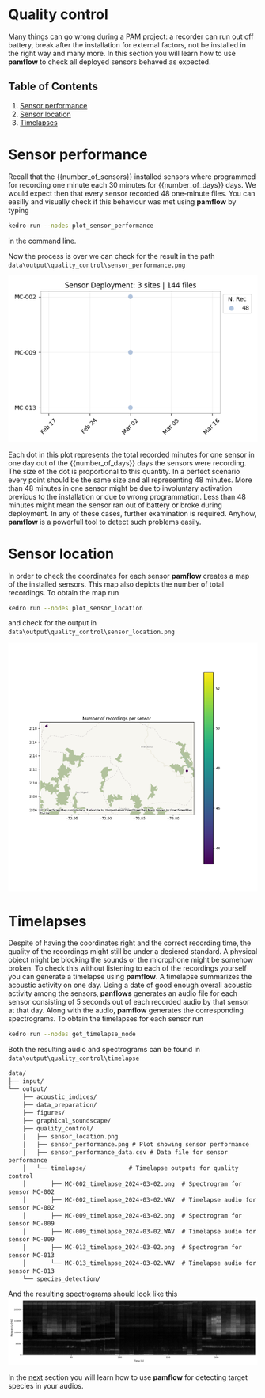 # Quality control

 Many things can go wrong during a PAM  project: a recorder can run out off battery,  break after the installation for external factors, not be installed in the right way and many more. In this section you will learn how to use **pamflow**  to check  all deployed  sensors behaved as expected.

## Table of Contents
1. [Sensor performance](#sensor-performance)
2. [Sensor location](#sensor-location)
3. [Timelapses](#timelapses)

# Sensor performance
Recall that the {{number_of_sensors}} installed sensors where  programmed for recording one minute each 30 minutes for {{number_of_days}} days. We would expect then that every sensor recorded 48 one-minute files. You can easilly and visually check if this behaviour was met using **pamflow** by typing 

```bash
kedro run --nodes plot_sensor_performance
```

in the command line. 

Now the process is over we can check for the result in the path `data\output\quality_control\sensor_performance.png`

 ![](../../meta/images/sensor_performance.png)

 Each dot in this plot represents the total recorded  minutes for one sensor in one day out of the {{number_of_days}} days the sensors were recording. The size of the dot is proportional to this quantity. In a perfect scenario every point should be the same size and all representing 48 minutes. More than 48 minutes in one sensor might be due to involuntary activation previous to the installation or due to wrong programmation. Less than 48 minutes might mean the sensor ran out of battery or broke during deployment. In any of these cases, further examination is required. Anyhow, **pamflow** is a powerfull tool to detect such problems easily.  
# Sensor location

In order to check the coordinates for each sensor  **pamflow** creates a map of the installed sensors. This map also depicts the number of total recordings. To obtain the map run 
```bash
kedro run --nodes plot_sensor_location
```
and check for the output in `data\output\quality_control\sensor_location.png`

 ![](../../meta/images/sensor_location.png)
# Timelapses

Despite of having the coordinates right and the correct recording time, the quality of the recordings might still be under a desiered standard. A physical object might be blocking the sounds or the microphone might be somehow broken. To check this without listening to  each of the recordings yourself you can generate a timelapse using **pamflow**. A timelapse summarizes the acoustic activity on one day. Using a date of good enough overall acoustic activity among the sensors, **panflows** generates an audio file for each sensor consisting of 5 seconds out of each recorded audio by that sensor at that day. Along with the audio, **pamflow** generates the corresponding spectrograms. To obtain the timelapses for each sensor run 

```bash
kedro run --nodes get_timelapse_node
```

Both the resulting audio and spectrograms can be found  in `data\output\quality_control\timelapse`

```plaintext
data/
├── input/                        
└── output/                       
    ├── acoustic_indices/         
    ├── data_preparation/         
    ├── figures/                  
    ├── graphical_soundscape/     
    ├── quality_control/          
    │   ├── sensor_location.png   
    │   ├── sensor_performance.png # Plot showing sensor performance
    │   ├── sensor_performance_data.csv # Data file for sensor performance
    │   └── timelapse/            # Timelapse outputs for quality control
    │       ├── MC-002_timelapse_2024-03-02.png  # Spectrogram for sensor MC-002
    │       ├── MC-002_timelapse_2024-03-02.WAV  # Timelapse audio for sensor MC-002
    │       ├── MC-009_timelapse_2024-03-02.png  # Spectrogram for sensor MC-009
    │       ├── MC-009_timelapse_2024-03-02.WAV  # Timelapse audio for sensor MC-009
    │       ├── MC-013_timelapse_2024-03-02.png  # Spectrogram for sensor MC-013
    │       └── MC-013_timelapse_2024-03-02.WAV  # Timelapse audio for sensor MC-013
    └── species_detection/               
```

And the resulting spectrograms should look like this
 ![](../../meta/images/MC-002_timelapse_2024-03-02.png)


In the [next](./species_detection.md) section you will learn how to use **pamflow** for detecting target species in your audios.